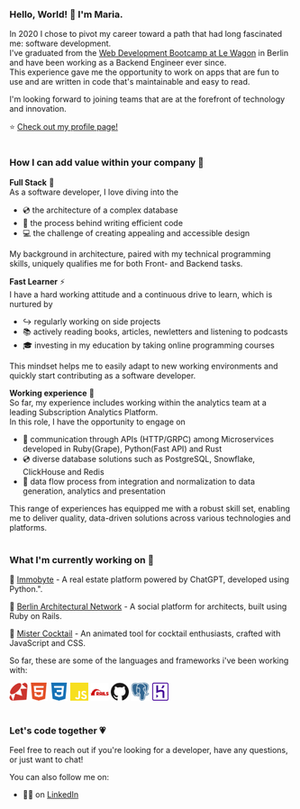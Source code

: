 ### Hello, World! 👋 I'm Maria.

In 2020 I chose to pivot my career toward a path that had long fascinated me: software development.<br>
I've graduated from the <a href="https://www.lewagon.com/berlin/web-development-course/full-time">Web Development Bootcamp at Le Wagon</a> in Berlin and have been working as a Backend Engineer ever since.<br>
This experience gave me the opportunity to work on apps that are fun to use and are written in code that's maintainable and easy to read.

I'm looking forward to joining teams that are at the forefront of technology and innovation. 

⭐ <a href="https://mariabraganca.github.io/profile/index.html">Check out my profile page!</a>

#

### How I can add value within your company 💪

<strong>Full Stack</strong> 🌈<br>
As a software developer, I love diving into the 
- 💿 the architecture of a complex database
- 🧠 the process behind writing efficient code
- 💻 the challenge of creating appealing and accessible design

My background in architecture, paired with my technical programming skills, uniquely qualifies me for both Front- and Backend tasks.<br>

<strong>Fast Learner</strong> ⚡<br>
I have a hard working attitude and a continuous drive to learn, which is nurtured by
- ↪️ regularly working on side projects
- 📚 actively reading books, articles, newletters and listening to podcasts
- 🎓 investing in my education by taking online programming courses

This mindset helps me to easily adapt to new working environments and quickly start contributing as a software developer.

<strong>Working experience</strong> 🏁<br>
So far, my experience includes working within the analytics team at a leading Subscription Analytics Platform.<br>
In this role, I have the opportunity to engage on
- 📡 communication through APIs (HTTP/GRPC) among Microservices developed in Ruby(Grape), Python(Fast API) and Rust
- 💿 diverse database solutions such as PostgreSQL, Snowflake, ClickHouse and Redis
- 🛶 data flow process from integration and normalization to data generation, analytics and presentation

This range of experiences has equipped me with a robust skill set, enabling me to deliver quality, data-driven solutions across various technologies and platforms.

#

### What I'm currently working on 🔨

📱 <a href="https://github.com/MariaBraganca/immobyte/">Immobyte</a> - A real estate platform powered by ChatGPT, developed using Python.".

📱 <a href="https://mariabraganca.github.io/profile/pr_berlinarchnet.html">Berlin Architectural Network</a> - A social platform for architects, built using Ruby on Rails.

📱 <a href="https://mariabraganca.github.io/profile/pr_mrcocktail.html">Mister Cocktail</a> - An animated tool for cocktail enthusiasts, crafted with JavaScript and CSS.

So far, these are some of the languages and frameworks i've been working with:

<div display="flex">
	<img height="32" width="32" src="https://raw.githubusercontent.com/MariaBraganca/MariaBraganca/master/images/ruby.svg" />
	<img height="32" width="32" src="https://raw.githubusercontent.com/MariaBraganca/MariaBraganca/master/images/html5.svg" />
	<img height="32" width="32" src="https://raw.githubusercontent.com/MariaBraganca/MariaBraganca/master/images/css3.svg" />
	<img height="32" width="32" src="https://raw.githubusercontent.com/MariaBraganca/MariaBraganca/master/images/javascript.svg" />
	<img height="32" width="32" src="https://raw.githubusercontent.com/MariaBraganca/MariaBraganca/master/images/rubyonrails.svg" />	
	<img height="32" width="32" src="https://raw.githubusercontent.com/MariaBraganca/MariaBraganca/master/images/github.svg" />
	<img height="32" width="32" src="https://raw.githubusercontent.com/MariaBraganca/MariaBraganca/master/images/postgresql.svg" />
	<img height="32" width="32" src="https://raw.githubusercontent.com/MariaBraganca/MariaBraganca/master/images/heroku.svg" />
</div>

#

### Let's code together 💗

Feel free to reach out if you're looking for a developer, have any questions, or just want to chat!

You can also follow me on:
- 🏃‍♂️ on <a href="https://www.linkedin.com/in/mariabraganca/">LinkedIn</a>

<!--
**MariaBraganca/MariaBraganca** is a ✨ _special_ ✨ repository because its `README.md` (this file) appears on your GitHub profile.

Here are some ideas to get you started:

- 🔭 I’m currently working on ...
- 🌱 I’m currently learning ...
- 👯 I’m looking to collaborate on ...
- 🤔 I’m looking for help with ...
- 💬 Ask me about ...
- 📫 How to reach me: ...
- 😄 Pronouns: ...
- ⚡ Fun fact: ...
-->
